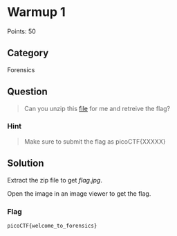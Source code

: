 # Warmup 1
Points: 50

## Category
Forensics

## Question
>Can you unzip this [file](file/flag.zip) for me and retreive the flag?  

### Hint
>Make sure to submit the flag as picoCTF{XXXXX}

## Solution
Extract the zip file to get _flag.jpg_.

Open the image in an image viewer to get the flag.

### Flag
`picoCTF{welcome_to_forensics}`
